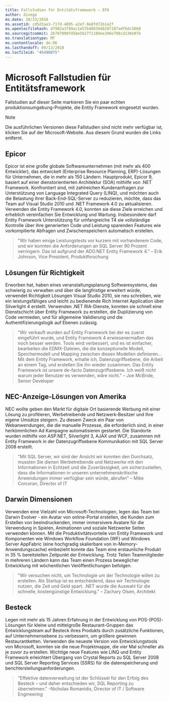 ```yaml
---
title: Fallstudien für Entitätsframework – EF6
author: divega
ms.date: 10/23/2016
ms.assetid: cd5d3ae3-717d-4095-a2ef-0e8fd72b1a2f
ms.openlocfilehash: d7982a3f89ac1e57b48039d828f287adf6dc5068
ms.sourcegitcommit: 2b787009fd5be5627f1189ee396e708cd130e07b
ms.translationtype: MT
ms.contentlocale: de-DE
ms.lasthandoff: 09/13/2018
ms.locfileid: "45490875"
---
```

# <a name="microsoft-case-studies-for-entity-framework"></a>Microsoft Fallstudien für Entitätsframework
Fallstudien auf dieser Seite markieren Sie ein paar echten produktionsumgebung-Projekte, die Entity Framework eingesetzt wurden.
> [!NOTE]
> Die ausführlichen Versionen diese Fallstudien sind nicht mehr verfügbar ist, klicken Sie auf der Microsoft-Website. Aus diesem Grund wurden die Links entfernt.

## <a name="epicor"></a>Epicor
Epicor ist eine große globale Softwareunternehmen (mit mehr als 400 Entwickler), das entwickelt (Enterprise Resource Planning, ERP)-Lösungen für Unternehmen, die in mehr als 150 Ländern.
Hauptprodukt, Epicor 9, basiert auf einer dienstorientierten Architektur (SOA) mithilfe von .NET Framework.
Konfrontiert sind, mit zahlreichen Kundenanfragen zur Unterstützung von Language Integrated Query (LINQ), und möchten auch die Belastung ihrer Back-End-SQL-Server zu reduzieren, möchte, dass das Team auf Visual Studio 2010 und .NET Framework 4.0 zu aktualisieren.
Verwenden die Entity Framework 4.0, konnten sie diese Ziele erreichen und erheblich vereinfachen Sie Entwicklung und Wartung.
Insbesondere darf Entity Framework Unterstützung für umfangreiche T4 sie vollständige Kontrolle über ihre generierten Code und Leistung sparenden Features wie vorkompilierte Abfragen und Zwischenspeichern automatisch erstellen.

> "Wir haben einige Leistungstests vor kurzem mit vorhandenem Code, und wir konnten die Anforderungen an SQL Server 90 Prozent verringern.
Das ist aufgrund der ADO.NET Entity Framework 4." – Erik Johnson, Vice President, Produktforschung  

## <a name="veracity-solutions"></a>Lösungen für Richtigkeit
Erworben hat, haben eines veranstaltungsplanung Softwaresystems, das schwierig zu verwalten und über die langfristige erweitert würde, verwendet Richtigkeit Lösungen Visual Studio 2010, sie neu schreiben, wie ein leistungsfähiges und leicht zu bedienende Rich Internet Application über Silverlight 4 erstellt.
Verwenden .NET RIA-Dienste, konnten sie schnell eine Dienstschicht über Entity Framework zu erstellen, die Duplizierung von Code vermieden, und für allgemeine Validierung und die Authentifizierungslogik auf Ebenen zulässig.  

> "Wir verkauft wurden auf Entity Framework bei der es zuerst eingeführt wurde, und Entity Framework 4 erwiesenermaßen das noch besser werden.
Tools wird verbessert, und es ist einfacher, bearbeiten die EDMX-Dateien, die die konzeptionelle Modell, Speichermodell und Mapping zwischen diesen Modellen definieren... Mit dem Entity Framework, erhalte ich, Datenzugriffsebene, die Arbeit an einem Tag, und erstellen Sie ihn wieder zusammen.
Das Entity Framework ist unsere de-facto Datenzugriffsebene. Ich weiß nicht warum jeder Benutzer es verwenden, wäre nicht." – Joe McBride, Senior Developer

## <a name="nec-display-solutions-of-america"></a>NEC-Anzeige-Lösungen von Amerika
NEC wollte geben den Markt für digitale Ort basierende Werbung mit einer Lösung zu profitieren, Werbetreibende und Netzwerk-Besitzer und Ihre eigene Umsätze steigern.
Zu diesem Zweck ein Paar von Webanwendungen, die die manuelle Prozesse, die erforderlich sind, in einer herkömmlichen Ad Kampagne automatisieren gestartet.
Die Standorte wurden mithilfe von ASP.NET, Silverlight 3, AJAX und WCF, zusammen mit Entity Framework in der Datenzugriffsebene Kommunikation mit SQL Server 2008 erstellt.

> "Mit SQL Server, wir sind der Ansicht wir konnten den Durchsatz, mussten Sie dienen Werbetreibende und Netzwerke mit den Informationen in Echtzeit und die Zuverlässigkeit, um sicherzustellen, dass die Informationen in unseren unternehmenskritische Anwendungen immer verfügbar sein würde, abrufen" – Mike Corcoran, Director of IT

## <a name="darwin-dimensions"></a>Darwin Dimensionen
Verwenden eine Vielzahl von Microsoft-Technologien, legen das Team bei Darwin Evolver - ein Avatar von online-Portal erstellen, die Kunden zum Erstellen von beeindruckenden, immer immersivere Avatare für die Verwendung in Spielen, Animationen und soziale Netzwerke Seiten verwenden können.
Mit die Produktivitätsvorteile von Entity Framework und Komponenten wie Windows Workflow Foundation (WF) und Windows Server AppFabric (eine hochgradig skalierbare von in-Memory-Anwendungscache) einbezieht konnte das Team eine erstaunliche Produkt in 35 % bereitstellen Zeitpunkt der Entwicklung.
Trotz Teilen Teammitglieder in mehreren Ländern kann das Team einen Prozess beweglicher Entwicklung mit wöchentlichen Veröffentlichungen befolgen.

 > "Wir versuchen nicht, um Technologie um der Technologie willen zu erstellen. Als Startup ist es entscheidend, dass wir Technologie nutzen, die Zeit und Geld spart.
 .NET wurde die Auswahl für die schnelle, kostengünstige Entwicklung." – Zachary Olsen, Architekt  

## <a name="silverware"></a>Besteck
Legen mit mehr als 15 Jahren Erfahrung in der Entwicklung von POS-(POS)-Lösungen für kleine und mittelgroße Restaurant-Gruppen das Entwicklungsteam auf Besteck ihres Produkts durch zusätzliche Funktionen, auf Unternehmensebene zu verbessern, um größere gewinnen Restaurantketten.
Verwenden die neueste Version von Entwicklungstools von Microsoft, konnten sie die neue Projektmappe, die vier Mal schneller als je zuvor zu erstellen.
Wichtige neue Features wie LINQ und Entity Framework erleichtert Übergang von Crystal Reports zu SQL Server 2008 und SQL Server Reporting Services (SSRS) für die datenspeicherung und berichterstellungsanforderungen.

> "Effektive datenverwaltung ist der Schlüssel für den Erfolg des Besteck – und daher entschieden wir, SQL Reporting zu übernehmen." -Nicholas Romanidis, Director of IT / Software Engineering
